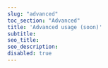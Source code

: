 ```yaml
---
slug: "advanced"
toc_section: "Advanced"
title: 'Advanced usage (soon)'
subtitle: 
seo_title: 
seo_description: 
disabled: true
---
```

